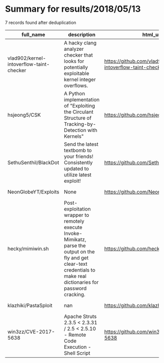 
# Summary for results/2018/05/13
    
7 records found after deduplication

| full_name | description | html_url | matched_list | matched_count | pushed_at | size | stargazers_count | language | forks_count |
|------------------------------------------|----------------------------------------------------------------------------------------------------------------------------------------------------------------------------|-------------------------------------------------------------|------------------------------------|-----------------|---------------------------|--------|--------------------|------------|---------------|
| vlad902/kernel-intoverflow-taint-checker | A hacky clang analyzer checker that looks for potentially exploitable kernel integer overflows. | https://github.com/vlad902/kernel-intoverflow-taint-checker | ['exploit'] | 1 | 2018-05-13 20:38:46+00:00 | 33 | 17 | C++ | 5 |
| hsjeong5/CSK | A Python implementation of "Exploiting the Circulant Structure of Tracking-by-Detection with Kernels" | https://github.com/hsjeong5/CSK | ['exploit'] | 1 | 2018-05-13 08:36:17+00:00 | 47460 | 11 | Python | 5 |
| SethuSenthil/BlackDot | Send the latest textbomb to your friends! Consistently updated to utilize latest exploit! | https://github.com/SethuSenthil/BlackDot | ['exploit'] | 1 | 2018-05-13 16:57:24+00:00 | 22 | 0 | HTML | 1 |
| NeonGlobeYT/Exploits | None | https://github.com/NeonGlobeYT/Exploits | ['exploit'] | 1 | 2018-05-13 03:43:58+00:00 | 17 | 0 | | 0 |
| hecky/mimiwin.sh | Post-exploitation wrapper to remotely execute Invoke-Mimikatz, parse the output on the fly and get clear-text credentials to make real dictionaries for password cracking. | https://github.com/hecky/mimiwin.sh | ['exploit'] | 1 | 2018-05-13 01:35:37+00:00 | 139 | 2 | Shell | 1 |
| klazhiki/PastaSploit | nan | https://github.com/klazhiki/PastaSploit | ['sploit'] | 1 | 2018-05-13 15:27:54+00:00 | 0 | 0 | nan | 0 |
| win3zz/CVE-2017-5638 | Apache Struts 2.3.5 < 2.3.31 / 2.5 < 2.5.10 - Remote Code Execution - Shell Script | https://github.com/win3zz/CVE-2017-5638 | ['cve-2', 'remote code execution'] | 2 | 2018-05-13 16:14:53+00:00 | 3 | 2 | Shell | 3 |
